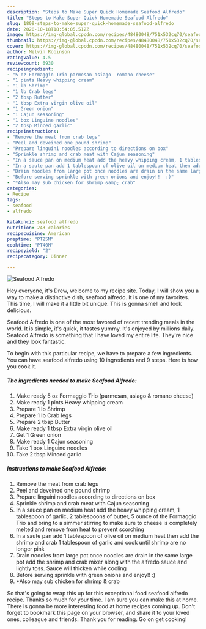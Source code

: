 ```yaml
---
description: "Steps to Make Super Quick Homemade Seafood Alfredo"
title: "Steps to Make Super Quick Homemade Seafood Alfredo"
slug: 1809-steps-to-make-super-quick-homemade-seafood-alfredo
date: 2020-10-18T18:54:05.512Z
image: https://img-global.cpcdn.com/recipes/48480048/751x532cq70/seafood-alfredo-recipe-main-photo.jpg
thumbnail: https://img-global.cpcdn.com/recipes/48480048/751x532cq70/seafood-alfredo-recipe-main-photo.jpg
cover: https://img-global.cpcdn.com/recipes/48480048/751x532cq70/seafood-alfredo-recipe-main-photo.jpg
author: Melvin Robinson
ratingvalue: 4.5
reviewcount: 6930
recipeingredient:
- "5 oz Formaggio Trio parmesan asiago  romano cheese"
- "1 pints Heavy whipping cream"
- "1 lb Shrimp"
- "1 lb Crab legs"
- "2 tbsp Butter"
- "1 tbsp Extra virgin olive oil"
- "1 Green onion"
- "1 Cajun seasoning"
- "1 box Linguine noodles"
- "2 tbsp Minced garlic"
recipeinstructions:
- "Remove the meat from crab legs"
- "Peel and deveined one pound shrimp"
- "Prepare linguini noodles according to directions on box"
- "Sprinkle shrimp and crab meat with Cajun seasoning"
- "In a sauce pan on medium heat add the heavy whipping cream, 1 tablespoon of garlic, 2 tablespoons of butter, 5 ounce of the Formaggio Trio and bring to a simmer stirring to make sure to cheese is completely melted and remove from heat to prevent scorching"
- "In a saute pan add 1 tablespoon of olive oil on medium heat then add the shrimp and crab 1 tablespoon of garlic and cook until shrimp are no longer pink"
- "Drain noodles from large pot once noodles are drain in the same large pot add the shrimp and crab mixer along with the alfredo sauce and lightly toss.  Sauce will thicken while cooling"
- "Before serving sprinkle with green onions and enjoy!!  :)"
- "*Also may sub chicken for shrimp &amp; crab"
categories:
- Recipe
tags:
- seafood
- alfredo

katakunci: seafood alfredo 
nutrition: 243 calories
recipecuisine: American
preptime: "PT25M"
cooktime: "PT40M"
recipeyield: "2"
recipecategory: Dinner

---
```



![Seafood Alfredo](https://img-global.cpcdn.com/recipes/48480048/751x532cq70/seafood-alfredo-recipe-main-photo.jpg)

Hey everyone, it's Drew, welcome to my recipe site. Today, I will show you a way to make a distinctive dish, seafood alfredo. It is one of my favorites. This time, I will make it a little bit unique. This is gonna smell and look delicious.



Seafood Alfredo is one of the most favored of recent trending meals in the world. It is simple, it's quick, it tastes yummy. It's enjoyed by millions daily. Seafood Alfredo is something that I have loved my entire life. They're nice and they look fantastic.


To begin with this particular recipe, we have to prepare a few ingredients. You can have seafood alfredo using 10 ingredients and 9 steps. Here is how you cook it.

<!--inarticleads1-->

##### The ingredients needed to make Seafood Alfredo:

1. Make ready 5 oz Formaggio Trio (parmesan, asiago &amp; romano cheese)
1. Make ready 1 pints Heavy whipping cream
1. Prepare 1 lb Shrimp
1. Prepare 1 lb Crab legs
1. Prepare 2 tbsp Butter
1. Make ready 1 tbsp Extra virgin olive oil
1. Get 1 Green onion
1. Make ready 1 Cajun seasoning
1. Take 1 box Linguine noodles
1. Take 2 tbsp Minced garlic




<!--inarticleads2-->

##### Instructions to make Seafood Alfredo:

1. Remove the meat from crab legs
1. Peel and deveined one pound shrimp
1. Prepare linguini noodles according to directions on box
1. Sprinkle shrimp and crab meat with Cajun seasoning
1. In a sauce pan on medium heat add the heavy whipping cream, 1 tablespoon of garlic, 2 tablespoons of butter, 5 ounce of the Formaggio Trio and bring to a simmer stirring to make sure to cheese is completely melted and remove from heat to prevent scorching
1. In a saute pan add 1 tablespoon of olive oil on medium heat then add the shrimp and crab 1 tablespoon of garlic and cook until shrimp are no longer pink
1. Drain noodles from large pot once noodles are drain in the same large pot add the shrimp and crab mixer along with the alfredo sauce and lightly toss.  Sauce will thicken while cooling
1. Before serving sprinkle with green onions and enjoy!!  :)
1. *Also may sub chicken for shrimp &amp; crab




So that's going to wrap this up for this exceptional food seafood alfredo recipe. Thanks so much for your time. I am sure you can make this at home. There is gonna be more interesting food at home recipes coming up. Don't forget to bookmark this page on your browser, and share it to your loved ones, colleague and friends. Thank you for reading. Go on get cooking!
